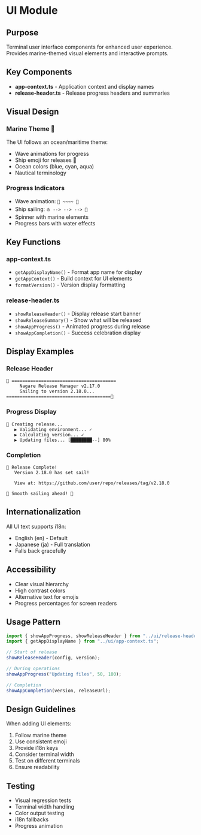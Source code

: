 # UI Module

## Purpose

Terminal user interface components for enhanced user experience. Provides marine-themed visual elements and interactive
prompts.

## Key Components

- **app-context.ts** - Application context and display names
- **release-header.ts** - Release progress headers and summaries

## Visual Design

### Marine Theme 🌊

The UI follows an ocean/maritime theme:

- Wave animations for progress
- Ship emoji for releases 🚢
- Ocean colors (blue, cyan, aqua)
- Nautical terminology

### Progress Indicators

- Wave animation: `🌊 ~~~~ 🌊`
- Ship sailing: `⛵ --> --> --> 🏁`
- Spinner with marine elements
- Progress bars with water effects

## Key Functions

### app-context.ts

- `getAppDisplayName()` - Format app name for display
- `getAppContext()` - Build context for UI elements
- `formatVersion()` - Version display formatting

### release-header.ts

- `showReleaseHeader()` - Display release start banner
- `showReleaseSummary()` - Show what will be released
- `showAppProgress()` - Animated progress during release
- `showAppCompletion()` - Success celebration display

## Display Examples

### Release Header

```
🌊 =======================================
     Nagare Release Manager v2.17.0
     Sailing to version 2.18.0...
=======================================🌊
```

### Progress Display

```
🚢 Creating release...
   ▶ Validating environment... ✓
   ▶ Calculating version... ✓
   ▶ Updating files... [████████--] 80%
```

### Completion

```
🎉 Release Complete!
   Version 2.18.0 has set sail!
   
   View at: https://github.com/user/repo/releases/tag/v2.18.0
   
🌊 Smooth sailing ahead! 🌊
```

## Internationalization

All UI text supports i18n:

- English (en) - Default
- Japanese (ja) - Full translation
- Falls back gracefully

## Accessibility

- Clear visual hierarchy
- High contrast colors
- Alternative text for emojis
- Progress percentages for screen readers

## Usage Pattern

```typescript
import { showAppProgress, showReleaseHeader } from "../ui/release-header.ts";
import { getAppDisplayName } from "../ui/app-context.ts";

// Start of release
showReleaseHeader(config, version);

// During operations
showAppProgress("Updating files", 50, 100);

// Completion
showAppCompletion(version, releaseUrl);
```

## Design Guidelines

When adding UI elements:

1. Follow marine theme
2. Use consistent emoji
3. Provide i18n keys
4. Consider terminal width
5. Test on different terminals
6. Ensure readability

## Testing

- Visual regression tests
- Terminal width handling
- Color output testing
- i18n fallbacks
- Progress animation
